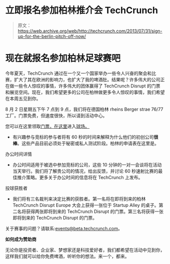 # 立即报名参加柏林推介会 TechCrunch

> 原文：<https://web.archive.org/web/http://techcrunch.com/2013/07/31/sign-up-for-the-berlin-pitch-off-now/>

# 现在就报名参加柏林足球赛吧

今年夏天，TechCrunch 通过在一个又一个国家举办一些令人兴奋的聚会和比赛，扩大了其在欧洲的影响力，也扩大了我的啤酒肚。结果呢？许多伟大的公司正在做一些令人惊叹的事情，许多伟大的团体赢得了 TechCrunch Disrupt 的门票和展览空间。现在，我们希望更多的公司在柏林做更多令人惊叹的事情，我们希望在本周五见到你。

8 月 2 日星期五下午 7 点到 9 点，我们将在德国柏林 rheins Berger strae 76/77 工厂。门票免费，但速度很快，所以请到活动中心。

您可以在这里领取[门票，在这里](https://web.archive.org/web/20230129091136/https://techcrunch.com/events/berlin-meetup-pitchoff/purchase-tickets/)进入[球场。](https://web.archive.org/web/20230129091136/https://docs.google.com/forms/d/173qMI1oSZNN_EM4Ao1sJzIxawwYQo5-KsCz7OXRdpDU/viewform)

*   有兴趣参与竞标的参与者将有 60 秒的时间来解释为什么他们的初创公司**很棒**。这些产品目前必须处于秘密或私人测试阶段。柏林的申请表在这里是。

办公时间详情

*   办公时间适用于被选中参加竞标的公司，这些 10 分钟的一对一会谈将在活动当天举行。我们将了解贵公司的情况，给出反馈，并讨论 60 秒速射比赛的最佳推介策略。更多关于办公时间的信息将在 TechCrunch 上发布。

投球获胜者

*   我们将有三名裁判来决定比赛的获胜者。第一名将在即将到来的柏林 TechCrunch Disrupt Europe 大会上获得一张位于 Startup Alley 的桌子。第二名将获得两张即将到来的 TechCrunch Disrupt 的门票。第三名将获得一张即将到来的 TechCrunch Disrupt 的门票。

关于赛事的问题？请联系:[events@beta.techcrunch.com](https://web.archive.org/web/20230129091136/mailto:events@beta.techcrunch.com)。

**如何成为赞助商**

无论你是投资者、企业家、梦想家还是科技爱好者，我们都希望在活动中见到你，这样我们就可以给你免费啤酒，听听你的想法。来一个，都来。